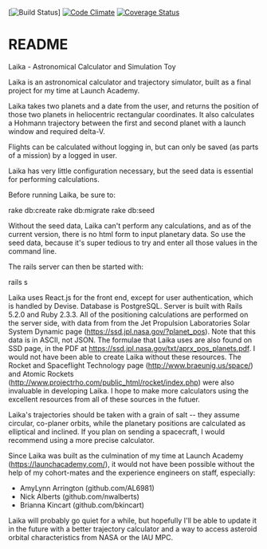 [![Build Status](https://codeship.com/projects/b8d617b0-3528-0136-09f3-3e151ebb66ce/status?branch=master)]
[![Code Climate](https://codeclimate.com/github/LazyCat05/laika/badges/gpa.svg)](https://codeclimate.com/github/LazyCat05/laika)
[![Coverage Status](https://coveralls.io/repos/github/LazyCat05/laika/badge.svg?branch=master)](https://coveralls.io/github/LazyCat05/laika?branch=master)


# README

Laika - Astronomical Calculator and Simulation Toy

Laika is an astronomical calculator and trajectory simulator, built as a final project for my time at Launch Academy.

Laika takes two planets and a date from the user, and returns the position of those two planets in heliocentric rectangular coordinates. It also calculates a Hohmann trajectory between the first and second planet with a launch window and required delta-V.

Flights can be calculated without logging in, but can only be saved (as parts of a mission) by a logged in user.

Laika has very little configuration necessary, but the seed data is essential for performing calculations.

Before running Laika, be sure to:

rake db:create
rake db:migrate
rake db:seed

Without the seed data, Laika can't perform any calculations, and as of the current version, there is no html form to input planetary data. So use the seed data, because it's super tedious to try and enter all those values in the command line.

The rails server can then be started with:

rails s

Laika uses React.js for the front end, except for user authentication, which is handled by Devise. Database is PostgreSQL. Server is built with Rails 5.2.0 and Ruby 2.3.3. All of the positioning calculations are performed on the server side, with data from from the Jet Propulsion Laboratories Solar System Dynamic page (https://ssd.jpl.nasa.gov/?planet_pos). Note that this data is in ASCII, not JSON. The formulae that Laika uses are also found on SSD page, in the PDF at https://ssd.jpl.nasa.gov/txt/aprx_pos_planets.pdf. I would not have been able to create Laika without these resources. The Rocket and Spaceflight Technology page (http://www.braeunig.us/space/) and Atomic Rockets (http://www.projectrho.com/public_html/rocket/index.php) were also invaluable in developing Laika. I hope to make more calculators using the excellent resources from all of these sources in the futuer.

Laika's trajectories should be taken with a grain of salt -- they assume circular, co-planer orbits, while the planetary positions are calculated as elliptical and inclined. If you plan on sending a spacecraft, I would recommend using a more precise calculator.

Since Laika was built as the culmination of my time at Launch Academy (https://launchacademy.com/), it would not have been possible without the help of my cohort-mates and the experience engineers on staff, especially:

* AmyLynn Arrington (github.com/AL6981)
* Nick Alberts (github.com/nwalberts)
* Brianna Kincart (github.com/bkincart)

Laika will probably go quiet for a while, but hopefully I'll be able to update it in the future with a better trajectory calculator and a way to access asteroid orbital characteristics from NASA or the IAU MPC.

